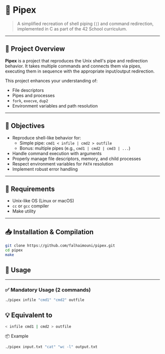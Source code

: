 # 🔗 Pipex

> A simplified recreation of shell piping (`|`) and command redirection, implemented in C as part of the 42 School curriculum.

---

## 📌 Project Overview

**Pipex** is a project that reproduces the Unix shell's pipe and redirection behavior. It takes multiple commands and connects them via pipes, executing them in sequence with the appropriate input/output redirection.

This project enhances your understanding of:
- File descriptors  
- Pipes and processes  
- `fork`, `execve`, `dup2`  
- Environment variables and path resolution  

---

## 🎯 Objectives

- Reproduce shell-like behavior for:
  - Simple pipe: `cmd1 < infile | cmd2 > outfile`
  - Bonus: multiple pipes (e.g., `cmd1 | cmd2 | cmd3 | ...`)
- Handle command execution with arguments
- Properly manage file descriptors, memory, and child processes
- Respect environment variables for `PATH` resolution
- Implement robust error handling

---

## 🔧 Requirements

- Unix-like OS (Linux or macOS)
- `cc` or `gcc` compiler
- Make utility

---

## 📥 Installation & Compilation

```bash
git clone https://github.com/falhaimouni/pipex.git
cd pipex
make
```
## 🚀 Usage

---

### ✅ Mandatory Usage (2 commands)

```bash
./pipex infile "cmd1" "cmd2" outfile
```
## 💡 Equivalent to
```bash
< infile cmd1 | cmd2 > outfile
```
📦 Example
```bash
./pipex input.txt "cat" "wc -l" output.txt
```

